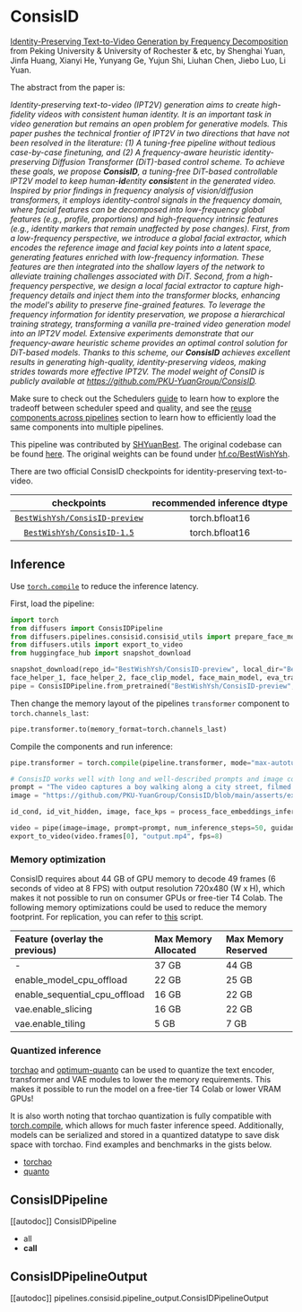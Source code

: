 <!--Copyright 2024 The HuggingFace Team. All rights reserved.
#
# Licensed under the Apache License, Version 2.0 (the "License");
# you may not use this file except in compliance with the License.
# You may obtain a copy of the License at
#
#     http://www.apache.org/licenses/LICENSE-2.0
#
# Unless required by applicable law or agreed to in writing, software
# distributed under the License is distributed on an "AS IS" BASIS,
# WITHOUT WARRANTIES OR CONDITIONS OF ANY KIND, either express or implied.
# See the License for the specific language governing permissions and
# limitations under the License.
-->

# ConsisID

[Identity-Preserving Text-to-Video Generation by Frequency Decomposition](https://arxiv.org/abs/2411.17440) from Peking University & University of Rochester & etc, by Shenghai Yuan, Jinfa Huang, Xianyi He, Yunyang Ge, Yujun Shi, Liuhan Chen, Jiebo Luo, Li Yuan.

The abstract from the paper is:

*Identity-preserving text-to-video (IPT2V) generation aims to create high-fidelity videos with consistent human identity. It is an important task in video generation but remains an open problem for generative models. This paper pushes the technical frontier of IPT2V in two directions that have not been resolved in the literature: (1) A tuning-free pipeline without tedious case-by-case finetuning, and (2) A frequency-aware heuristic identity-preserving Diffusion Transformer (DiT)-based control scheme. To achieve these goals, we propose **ConsisID**, a tuning-free DiT-based controllable IPT2V model to keep human-**id**entity **consis**tent in the generated video. Inspired by prior findings in frequency analysis of vision/diffusion transformers, it employs identity-control signals in the frequency domain, where facial features can be decomposed into low-frequency global features (e.g., profile, proportions) and high-frequency intrinsic features (e.g., identity markers that remain unaffected by pose changes). First, from a low-frequency perspective, we introduce a global facial extractor, which encodes the reference image and facial key points into a latent space, generating features enriched with low-frequency information. These features are then integrated into the shallow layers of the network to alleviate training challenges associated with DiT. Second, from a high-frequency perspective, we design a local facial extractor to capture high-frequency details and inject them into the transformer blocks, enhancing the model's ability to preserve fine-grained features. To leverage the frequency information for identity preservation, we propose a hierarchical training strategy, transforming a vanilla pre-trained video generation model into an IPT2V model. Extensive experiments demonstrate that our frequency-aware heuristic scheme provides an optimal control solution for DiT-based models. Thanks to this scheme, our **ConsisID** achieves excellent results in generating high-quality, identity-preserving videos, making strides towards more effective IPT2V. The model weight of ConsID is publicly available at https://github.com/PKU-YuanGroup/ConsisID.*

<Tip>

Make sure to check out the Schedulers [guide](../../using-diffusers/schedulers.md) to learn how to explore the tradeoff between scheduler speed and quality, and see the [reuse components across pipelines](../../using-diffusers/loading.md#reuse-a-pipeline) section to learn how to efficiently load the same components into multiple pipelines.

</Tip>

This pipeline was contributed by [SHYuanBest](https://github.com/SHYuanBest). The original codebase can be found [here](https://github.com/PKU-YuanGroup/ConsisID). The original weights can be found under [hf.co/BestWishYsh](https://huggingface.co/BestWishYsh).

There are two official ConsisID checkpoints for identity-preserving text-to-video.

| checkpoints | recommended inference dtype |
|:---:|:---:|
| [`BestWishYsh/ConsisID-preview`](https://huggingface.co/BestWishYsh/ConsisID-preview) | torch.bfloat16 |
| [`BestWishYsh/ConsisID-1.5`](https://huggingface.co/BestWishYsh/ConsisID-preview) | torch.bfloat16 |

## Inference

Use [`torch.compile`](https://huggingface.co/docs/diffusers/main/en/tutorials/fast_diffusion#torchcompile) to reduce the inference latency.

First, load the pipeline:

```python
import torch
from diffusers import ConsisIDPipeline
from diffusers.pipelines.consisid.consisid_utils import prepare_face_models, process_face_embeddings_infer
from diffusers.utils import export_to_video
from huggingface_hub import snapshot_download

snapshot_download(repo_id="BestWishYsh/ConsisID-preview", local_dir="BestWishYsh/ConsisID-preview")
face_helper_1, face_helper_2, face_clip_model, face_main_model, eva_transform_mean, eva_transform_std = prepare_face_models("BestWishYsh/ConsisID-preview", device="cuda", dtype=torch.bfloat16)
pipe = ConsisIDPipeline.from_pretrained("BestWishYsh/ConsisID-preview", torch_dtype=torch.bfloat16)
```

Then change the memory layout of the pipelines `transformer` component to `torch.channels_last`:

```python
pipe.transformer.to(memory_format=torch.channels_last)
```

Compile the components and run inference:

```python
pipe.transformer = torch.compile(pipeline.transformer, mode="max-autotune", fullgraph=True)

# ConsisID works well with long and well-described prompts and image contain clear face (e.g., preferably half-body or full-body).
prompt = "The video captures a boy walking along a city street, filmed in black and white on a classic 35mm camera. His expression is thoughtful, his brow slightly furrowed as if he's lost in contemplation. The film grain adds a textured, timeless quality to the image, evoking a sense of nostalgia. Around him, the cityscape is filled with vintage buildings, cobblestone sidewalks, and softly blurred figures passing by, their outlines faint and indistinct. Streetlights cast a gentle glow, while shadows play across the boy's path, adding depth to the scene. The lighting highlights the boy's subtle smile, hinting at a fleeting moment of curiosity. The overall cinematic atmosphere, complete with classic film still aesthetics and dramatic contrasts, gives the scene an evocative and introspective feel."
image = "https://github.com/PKU-YuanGroup/ConsisID/blob/main/asserts/example_images/2.png?raw=true"

id_cond, id_vit_hidden, image, face_kps = process_face_embeddings_infer(face_helper_1, face_clip_model, face_helper_2, eva_transform_mean, eva_transform_std, face_main_model, "cuda", torch.bfloat16, image, is_align_face=True)

video = pipe(image=image, prompt=prompt, num_inference_steps=50, guidance_scale=6.0, use_dynamic_cfg=False, id_vit_hidden=id_vit_hidden, id_cond=id_cond, kps_cond=face_kps, generator=torch.Generator("cuda").manual_seed(42))
export_to_video(video.frames[0], "output.mp4", fps=8)
```

### Memory optimization

ConsisID requires about 44 GB of GPU memory to decode 49 frames (6 seconds of video at 8 FPS) with output resolution 720x480 (W x H), which makes it not possible to run on consumer GPUs or free-tier T4 Colab. The following memory optimizations could be used to reduce the memory footprint. For replication, you can refer to [this](https://gist.github.com/SHYuanBest/bc4207c36f454f9e969adbb50eaf8258) script.

| Feature (overlay the previous) | Max Memory Allocated | Max Memory Reserved |
| :----------------------------- | :------------------- | :------------------ |
| -                              | 37 GB                | 44 GB               |
| enable_model_cpu_offload       | 22 GB                | 25 GB               |
| enable_sequential_cpu_offload  | 16 GB                | 22 GB               |
| vae.enable_slicing             | 16 GB                | 22 GB               |
| vae.enable_tiling              | 5 GB                 | 7 GB                |

### Quantized inference

[torchao](https://github.com/pytorch/ao) and [optimum-quanto](https://github.com/huggingface/optimum-quanto/) can be used to quantize the text encoder, transformer and VAE modules to lower the memory requirements. This makes it possible to run the model on a free-tier T4 Colab or lower VRAM GPUs!

It is also worth noting that torchao quantization is fully compatible with [torch.compile](/optimization/torch2.0#torchcompile), which allows for much faster inference speed. Additionally, models can be serialized and stored in a quantized datatype to save disk space with torchao. Find examples and benchmarks in the gists below.
- [torchao](https://gist.github.com/a-r-r-o-w/4d9732d17412888c885480c6521a9897)
- [quanto](https://gist.github.com/a-r-r-o-w/31be62828b00a9292821b85c1017effa)

## ConsisIDPipeline

[[autodoc]] ConsisIDPipeline

  - all
  - __call__

## ConsisIDPipelineOutput

[[autodoc]] pipelines.consisid.pipeline_output.ConsisIDPipelineOutput
